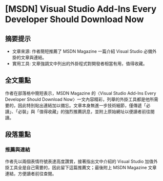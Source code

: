 # [MSDN] Visual Studio Add-Ins Every Developer Should Download Now

## 摘要提示
- 文章來源: 作者簡短推薦了 MSDN Magazine 一篇介紹 Visual Studio 必備外掛的文章與連結。
- 實用工具: 文章強調文中列出的外掛程式對開發者相當有用，值得收藏。

## 全文重點
作者在部落格中簡短表示，MSDN Magazine 的〈Visual Studio Add-Ins Every Developer Should Download Now〉一文內容精彩，列舉的外掛工具都是他所需要的，因此特別貼出連結加以備忘。文章本身無進一步技術細節，僅傳遞「必讀」、「必裝」與「值得收藏」的強烈推薦訊息，並附上原始網址以便讀者前往閱讀。

## 段落重點
### 推薦與連結
作者先以兩個表情符號表達高度讚賞，接著指出文中介紹的 Visual Studio 加值外掛工具全是自己需要的，因此留下這篇推薦文；最後附上 MSDN Magazine 文章連結，方便讀者前往查閱。